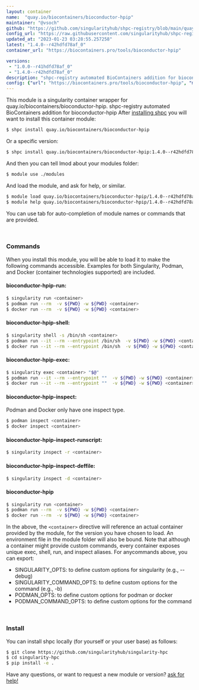```yaml
---
layout: container
name:  "quay.io/biocontainers/bioconductor-hpip"
maintainer: "@vsoch"
github: "https://github.com/singularityhub/shpc-registry/blob/main/quay.io/biocontainers/bioconductor-hpip/container.yaml"
config_url: "https://raw.githubusercontent.com/singularityhub/shpc-registry/main/quay.io/biocontainers/bioconductor-hpip/container.yaml"
updated_at: "2023-01-23 03:28:55.257258"
latest: "1.4.0--r42hdfd78af_0"
container_url: "https://biocontainers.pro/tools/bioconductor-hpip"

versions:
 - "1.0.0--r41hdfd78af_0"
 - "1.4.0--r42hdfd78af_0"
description: "shpc-registry automated BioContainers addition for bioconductor-hpip"
config: {"url": "https://biocontainers.pro/tools/bioconductor-hpip", "maintainer": "@vsoch", "description": "shpc-registry automated BioContainers addition for bioconductor-hpip", "latest": {"1.4.0--r42hdfd78af_0": "sha256:e2662573bd49e0962493c12c8ed04061f1508eb8ef4d1474653d805c1686748c"}, "tags": {"1.0.0--r41hdfd78af_0": "sha256:87fb2ee592f4529e845ed87f875796adccba43e759ed026eb92f175355c098d8", "1.4.0--r42hdfd78af_0": "sha256:e2662573bd49e0962493c12c8ed04061f1508eb8ef4d1474653d805c1686748c"}, "docker": "quay.io/biocontainers/bioconductor-hpip"}
---
```


This module is a singularity container wrapper for quay.io/biocontainers/bioconductor-hpip.
shpc-registry automated BioContainers addition for bioconductor-hpip
After [installing shpc](#install) you will want to install this container module:


```bash
$ shpc install quay.io/biocontainers/bioconductor-hpip
```

Or a specific version:

```bash
$ shpc install quay.io/biocontainers/bioconductor-hpip:1.4.0--r42hdfd78af_0
```

And then you can tell lmod about your modules folder:

```bash
$ module use ./modules
```

And load the module, and ask for help, or similar.

```bash
$ module load quay.io/biocontainers/bioconductor-hpip/1.4.0--r42hdfd78af_0
$ module help quay.io/biocontainers/bioconductor-hpip/1.4.0--r42hdfd78af_0
```

You can use tab for auto-completion of module names or commands that are provided.

<br>

### Commands

When you install this module, you will be able to load it to make the following commands accessible.
Examples for both Singularity, Podman, and Docker (container technologies supported) are included.

#### bioconductor-hpip-run:

```bash
$ singularity run <container>
$ podman run --rm  -v ${PWD} -w ${PWD} <container>
$ docker run --rm  -v ${PWD} -w ${PWD} <container>
```

#### bioconductor-hpip-shell:

```bash
$ singularity shell -s /bin/sh <container>
$ podman run --it --rm --entrypoint /bin/sh  -v ${PWD} -w ${PWD} <container>
$ docker run --it --rm --entrypoint /bin/sh  -v ${PWD} -w ${PWD} <container>
```

#### bioconductor-hpip-exec:

```bash
$ singularity exec <container> "$@"
$ podman run --it --rm --entrypoint ""  -v ${PWD} -w ${PWD} <container> "$@"
$ docker run --it --rm --entrypoint ""  -v ${PWD} -w ${PWD} <container> "$@"
```

#### bioconductor-hpip-inspect:

Podman and Docker only have one inspect type.

```bash
$ podman inspect <container>
$ docker inspect <container>
```

#### bioconductor-hpip-inspect-runscript:

```bash
$ singularity inspect -r <container>
```

#### bioconductor-hpip-inspect-deffile:

```bash
$ singularity inspect -d <container>
```



#### bioconductor-hpip

```bash
$ singularity run <container>
$ podman run --rm  -v ${PWD} -w ${PWD} <container>
$ docker run --rm  -v ${PWD} -w ${PWD} <container>
```


In the above, the `<container>` directive will reference an actual container provided
by the module, for the version you have chosen to load. An environment file in the
module folder will also be bound. Note that although a container
might provide custom commands, every container exposes unique exec, shell, run, and
inspect aliases. For anycommands above, you can export:

 - SINGULARITY_OPTS: to define custom options for singularity (e.g., --debug)
 - SINGULARITY_COMMAND_OPTS: to define custom options for the command (e.g., -b)
 - PODMAN_OPTS: to define custom options for podman or docker
 - PODMAN_COMMAND_OPTS: to define custom options for the command

<br>

### Install

You can install shpc locally (for yourself or your user base) as follows:

```bash
$ git clone https://github.com/singularityhub/singularity-hpc
$ cd singularity-hpc
$ pip install -e .
```

Have any questions, or want to request a new module or version? [ask for help!](https://github.com/singularityhub/singularity-hpc/issues)
